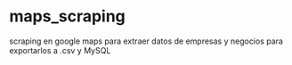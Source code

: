 # maps_scraping
scraping en google maps para extraer datos de empresas y negocios para exportarlos a .csv y MySQL
